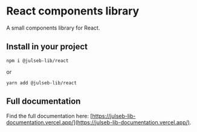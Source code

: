 # React components library

A small components library for React.

## Install in your project

```shell
npm i @julseb-lib/react
```

or

```shell
yarn add @julseb-lib/react
```

## Full documentation

Find the full documentation here: [https://julseb-lib-documentation.vercel.app/](https://julseb-lib-documentation.vercel.app/).
